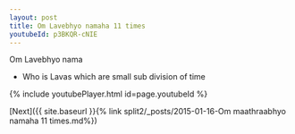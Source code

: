 ```yaml
---
layout: post
title: Om Lavebhyo namaha 11 times
youtubeId: p3BKQR-cNIE
---
```

 
 
Om Lavebhyo nama 
 
 -  Who is Lavas   which are small sub division of time 
 
  
 
  
 
 
 
 
 
 


{% include youtubePlayer.html id=page.youtubeId %}
 
[Next]({{ site.baseurl }}{% link  split2/_posts/2015-01-16-Om maathraabhyo namaha 11 times.md%})
 
